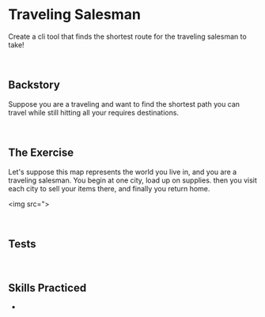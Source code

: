 # Traveling Salesman
Create a cli tool that finds the shortest route for the traveling salesman to take!

<br/>

## Backstory
Suppose you are a traveling and want to find the shortest path you can travel while still hitting all your requires destinations. 

<br/>

## The Exercise
Let's suppose this map represents the world you live in, and you are a traveling salesman. You begin at one city, load up on supplies. then you visit each city to sell your items there, and finally you return home.

<img src=">

<br/>

## Tests


<br/>

## Skills Practiced

- 

<br/>
